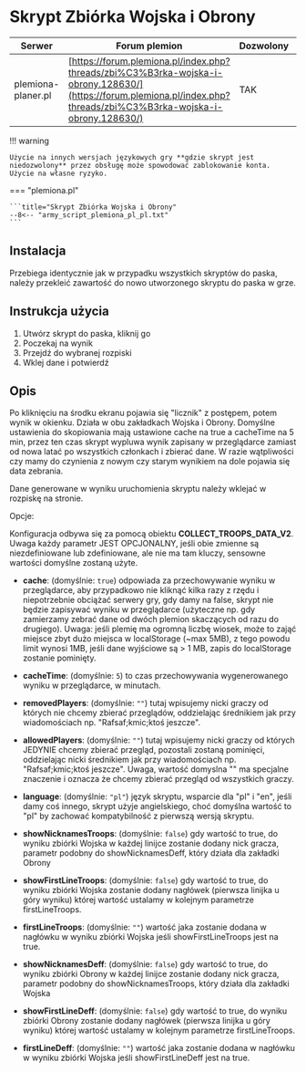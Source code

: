 # Skrypt Zbiórka Wojska i Obrony

| Serwer             | Forum plemion                                                                                                                                                        | Dozwolony | Kod                                                                                                   |
| ------------------ | -------------------------------------------------------------------------------------------------------------------------------------------------------------------- | --------- | ----------------------------------------------------------------------------------------------------- |
| plemiona-planer.pl | [https://forum.plemiona.pl/index.php?threads/zbi%C3%B3rka-wojska-i-obrony.128630/](https://forum.plemiona.pl/index.php?threads/zbi%C3%B3rka-wojska-i-obrony.128630/) | TAK       | [Kod na GitHubie](https://github.com/rafsaf/scripts_tribal_wars/blob/master/src/collect_troops_v2.ts) |

!!! warning

    Użycie na innych wersjach językowych gry **gdzie skrypt jest niedozwolony** przez obsługę może spowodować zablokowanie konta. Użycie na własne ryzyko.

=== "plemiona.pl"

    ```title="Skrypt Zbiórka Wojska i Obrony"
    --8<-- "army_script_plemiona_pl_pl.txt"
    ```

## Instalacja

Przebiega identycznie jak w przypadku wszystkich skryptów do paska, należy przekleić zawartość do nowo utworzonego skryptu do paska w grze.

## Instrukcja użycia

1. Utwórz skrypt do paska, kliknij go
2. Poczekaj na wynik
3. Przejdź do wybranej rozpiski
4. Wklej dane i potwierdź


## Opis

Po kliknięciu na środku ekranu pojawia się "licznik" z postępem, potem wynik w okienku. Działa w obu zakładkach Wojska i Obrony. Domyślne ustawienia do skopiowania mają ustawione cache na true a cacheTime na 5 min, przez ten czas skrypt wypluwa wynik zapisany w przeglądarce zamiast od nowa latać po wszystkich członkach i zbierać dane. W razie wątpliwości czy mamy do czynienia z nowym czy starym wynikiem na dole pojawia się data zebrania.

Dane generowane w wyniku uruchomienia skryptu należy wklejać w rozpiskę na stronie.

Opcje:

Konfiguracja odbywa się za pomocą obiektu **COLLECT_TROOPS_DATA_V2**. Uwaga każdy parametr JEST OPCJONALNY, jeśli obie zmienne są niezdefiniowane lub zdefiniowane, ale nie ma tam kluczy, sensowne wartości domyślne zostaną użyte.

- **cache**: <boolean> (domyślnie: `true`) odpowiada za przechowywanie wyniku w przeglądarce, aby przypadkowo nie kliknąć kilka razy z rzędu i niepotrzebnie obciążać serwery gry, gdy damy na false, skrypt nie będzie zapisywać wyniku w przeglądarce (użyteczne np. gdy zamierzamy zebrać dane od dwóch plemion skaczących od razu do drugiego). Uwaga: jeśli plemię ma ogromną liczbę wiosek, może to zająć miejsce zbyt dużo miejsca w localStorage (~max 5MB), z tego powodu limit wynosi 1MB, jeśli dane wyjściowe są > 1 MB, zapis do localStorage zostanie pominięty.

- **cacheTime**: <number> (domyślnie: `5`) to czas przechowywania wygenerowanego wyniku w przeglądarce, w minutach.

- **removedPlayers**: <string> (domyślnie: `""`) tutaj wpisujemy nicki graczy od których nie chcemy zbierać przeglądów, oddzielając średnikiem jak przy wiadomościach np. "Rafsaf;kmic;ktoś jeszcze".

- **allowedPlayers**: <string> (domyślnie: `""`) tutaj wpisujemy nicki graczy od których JEDYNIE chcemy zbierać przegląd, pozostali zostaną pominięci, oddzielając nicki średnikiem jak przy wiadomościach np. "Rafsaf;kmic;ktoś jeszcze". Uwaga, wartość domyslna "" ma specjalne znaczenie i oznacza że chcemy zbierać przegląd od wszystkich graczy.

- **language**: <string> (domyślnie: `"pl"`) język skryptu, wsparcie dla "pl" i "en", jeśli damy coś innego, skrypt użyje angielskiego, choć domyślna wartość to "pl" by zachować kompatybilność z pierwszą wersją skryptu.

- **showNicknamesTroops**: <boolean> (domyślnie: `false`) gdy wartość to true, do wyniku zbiórki Wojska w każdej linijce zostanie dodany nick gracza, parametr podobny do showNicknamesDeff, który działa dla zakładki Obrony

- **showFirstLineTroops**: <boolean> (domyślnie: `false`) gdy wartość to true, do wyniku zbiórki Wojska zostanie dodany nagłówek (pierwsza linijka u góry wyniku) której wartość ustalamy w kolejnym parametrze firstLineTroops.

- **firstLineTroops**: <string> (domyślnie: `""`) wartość jaka zostanie dodana w nagłówku w wyniku zbiórki Wojska jeśli showFirstLineTroops jest na true.

- **showNicknamesDeff**: <boolean> (domyślnie: `false`) gdy wartość to true, do wyniku zbiórki Obrony w każdej linijce zostanie dodany nick gracza, parametr podobny do showNicknamesTroops, który działa dla zakładki Wojska

- **showFirstLineDeff**: <boolean> (domyślnie: `false`) gdy wartość to true, do wyniku zbiórki Obrony zostanie dodany nagłówek (pierwsza linijka u góry wyniku) której wartość ustalamy w kolejnym parametrze firstLineTroops.

- **firstLineDeff**: <string> (domyślnie: `""`) wartość jaka zostanie dodana w nagłówku w wyniku zbiórki Wojska jeśli showFirstLineDeff jest na true.